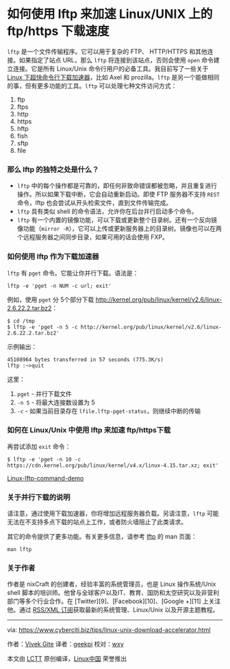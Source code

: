 如何使用 lftp 来加速 Linux/UNIX 上的 ftp/https 下载速度
======

`lftp` 是一个文件传输程序。它可以用于复杂的 FTP、 HTTP/HTTPS 和其他连接。如果指定了站点 URL，那么 `lftp` 将连接到该站点，否则会使用 `open` 命令建立连接。它是所有 Linux/Unix 命令行用户的必备工具。我目前写了一些关于 [Linux 下超快命令行下载加速器][1]，比如 Axel 和 prozilla。`lftp` 是另一个能做相同的事，但有更多功能的工具。`lftp` 可以处理七种文件访问方式：

1. ftp
2. ftps
3. http
4. https
5. hftp
6. fish
7. sftp
8. file

### 那么 lftp 的独特之处是什么？

* `lftp` 中的每个操作都是可靠的，即任何非致命错误都被忽略，并且重复进行操作。所以如果下载中断，它会自动重新启动。即使 FTP 服务器不支持 `REST` 命令，lftp 也会尝试从开头检索文件，直到文件传输完成。
* `lftp` 具有类似 shell 的命令语法，允许你在后台并行启动多个命令。
* `lftp` 有一个内置的镜像功能，可以下载或更新整个目录树。还有一个反向镜像功能（`mirror -R`），它可以上传或更新服务器上的目录树。镜像也可以在两个远程服务器之间同步目录，如果可用的话会使用 FXP。

### 如何使用 lftp 作为下载加速器

`lftp` 有 `pget` 命令。它能让你并行下载。语法是：

```
lftp -e 'pget -n NUM -c url; exit'
```

例如，使用 `pget` 分 5个部分下载 <http://kernel.org/pub/linux/kernel/v2.6/linux-2.6.22.2.tar.bz2>：

```
$ cd /tmp 
$ lftp -e 'pget -n 5 -c http://kernel.org/pub/linux/kernel/v2.6/linux-2.6.22.2.tar.bz2'
```

示例输出：

```
45108964 bytes transferred in 57 seconds (775.3K/s)
lftp :~>quit
```

这里：

1. `pget` - 并行下载文件
2. `-n 5` - 将最大连接数设置为 5
3. `-c` - 如果当前目录存在 `lfile.lftp-pget-status`，则继续中断的传输

### 如何在 Linux/Unix 中使用 lftp 来加速 ftp/https下载

再尝试添加 `exit` 命令：

```
$ lftp -e 'pget -n 10 -c https://cdn.kernel.org/pub/linux/kernel/v4.x/linux-4.15.tar.xz; exit'
```

[Linux-lftp-command-demo](https://www.cyberciti.biz/tips/wp-content/uploads/2007/08/Linux-lftp-command-demo.mp4)

### 关于并行下载的说明

请注意，通过使用下载加速器，你将增加远程服务器负载。另请注意，`lftp` 可能无法在不支持多点下载的站点上工作，或者防火墙阻止了此类请求。

其它的命令提供了更多功能。有关更多信息，请参考 [lftp][2] 的 man 页面：

```
man lftp
```

### 关于作者

作者是 nixCraft 的创建者，经验丰富的系统管理员，也是 Linux 操作系统/Unix shell 脚本的培训师。他曾与全球客户以及IT、教育、国防和太空研究以及非营利部门等多个行业合作。在 [Twitter][9]、[Facebook][10]、[Google +][11] 上关注他。通过 [RSS/XML 订阅][5]获取最新的系统管理、Linux/Unix 以及开源主题教程。

--------------------------------------------------------------------------------

via: https://www.cyberciti.biz/tips/linux-unix-download-accelerator.html

作者：[Vivek Gite][a]
译者：[geekpi](https://github.com/geekpi)
校对：[wxy](https://github.com/wxy)

本文由 [LCTT](https://github.com/LCTT/TranslateProject) 原创编译，[Linux中国](https://linux.cn/) 荣誉推出

[a]:https://www.cyberciti.biz
[1]:https://www.cyberciti.biz/tips/download-accelerator-for-linux-command-line-tools.html
[2]:https://lftp.yar.ru/
[3]:https://twitter.com/nixcraft
[4]:https://facebook.com/nixcraft
[5]:https://plus.google.com/+CybercitiBiz
[6]:https://www.cyberciti.biz/atom/atom.xml
